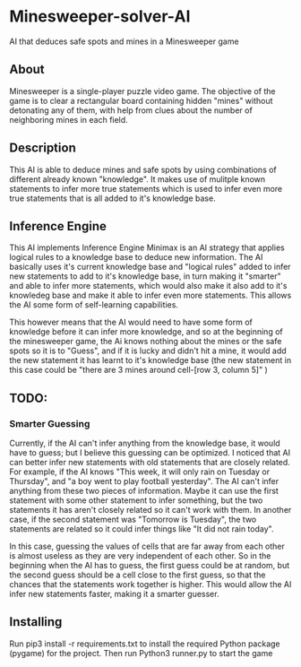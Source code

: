 # Minesweeper-solver-AI
AI that deduces safe spots and mines in a Minesweeper game

## About
Minesweeper is a single-player puzzle video game. The objective of the game is to clear a rectangular board containing hidden "mines" without detonating any of them, with help from clues about the number of neighboring mines in each field.

## Description
This AI is able to deduce mines and safe spots by using combinations of different already known "knowledge". It makes use of mulitple known statements to infer more true statements which is used to infer even more true statements that is all added to it's knowledge base. 

## Inference Engine
This AI implements Inference Engine
Minimax is an AI strategy that applies logical rules to a knowledge base to deduce new information.
The AI basically uses it's current knowledge base and "logical rules" added to infer new statements to add to it's knowledge base, in turn making it "smarter" and able to infer more statements, which would also make it also add to it's knowledeg base and make it able to infer even more statements. This allows the AI some form of self-learning capabilities.

This however means that the AI would need to have some form of knowledge before it can infer more knowledge, and so at the beginning of the minesweeper game, the Ai knows nothing about the mines or the safe spots so it is to "Guess", and if it is lucky and didn't hit a mine, it would add the new statement it has learnt to it's knowledge base (the new statement in this case could be "there are 3 mines around cell-[row 3, column 5]" )

## TODO:
### Smarter Guessing
Currently, if the AI can't infer anything from the knowledge base, it would have to guess; but I believe this guessing can be optimized. I noticed that AI can better infer new statements with old statements that are closely related.
For example, if the AI knows "This week, it will only rain on Tuesday or Thursday", and "a boy went to play football yesterday". The AI can't infer anything from these two pieces of information.
Maybe it can use the first statement with some other statement to infer something, but the two statements it has aren't closely related so it can't work with them.
In another case, if the second statement was "Tomorrow is Tuesday", the two statements are related so it could infer things like "It did not rain today".

In this case, guessing the values of cells that are far away from each other is almost useless as they are very independent of each other. 
So in the beginning when the AI has to guess, the first guess could be at random, but the second guess should be a cell close to the first guess, so that the chances that the statements work together is higher. This would allow the AI infer new statements faster, making it a smarter guesser.

## Installing 
Run pip3 install -r requirements.txt to install the required Python package (pygame) for the project. Then run Python3 runner.py to start the game

